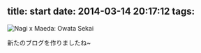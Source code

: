 title: start
date: 2014-03-14 20:17:12
tags:
---

![Nagi x Maeda: Owata Sekai](http://yyphoto.qiniudn.com/image/wall/sekai-02.jpg)

新たのブログを作りましたね~
